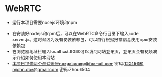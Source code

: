 ﻿# WebRTC
- 运行本项目需要nodejs环境和npm<br><br>
- 在安装好nodejs和npm后，可以在WebRTC命令行目录下输入node server.js。这时候因为没有安装依赖包，可以自行根据报错信息使用npm安装依赖包
- 在浏览器地址栏输入localhost:8080可以访问网站登录页，登录页会有视频演示介绍如何使用本网站
- 本项目提供两个测试账号nongxiaoang@foxmail.com 密码:123456和mjohn.doe@gmail.com 密码:Zhou6504
